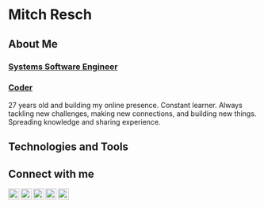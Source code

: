 # Mitch Resch

## About Me
### [Systems Software Engineer](https://www.linkedin.com/in/mitch-resch/)
### [Coder](https://github.com/mitchresch)

27 years old and building my online presence. Constant learner. Always tackling new challenges, making new connections, and building new things. Spreading  knowledge and sharing experience.

## Technologies and Tools


## Connect with me
[<img align="left" alt="MitchResch | YouTube" width="22px" src="https://cdn.jsdelivr.net/npm/simple-icons@v3/icons/youtube.svg" />][youtube]
[<img align="left" alt="MitchResch | Twitter" width="22px" src="https://cdn.jsdelivr.net/npm/simple-icons@v3/icons/twitter.svg" />][twitter]
[<img align="left" alt="MitchResch | LinkedIn" width="22px" src="https://cdn.jsdelivr.net/npm/simple-icons@v3/icons/linkedin.svg" />][linkedin]
[<img align="left" alt="MitchResch | Instagram" width="22px" src="https://cdn.jsdelivr.net/npm/simple-icons@v3/icons/instagram.svg" />][instagram]
[<img align="left" alt="MitchResch | GitLab" width="22px" src="https://cdn.jsdelivr.net/npm/simple-icons@v3/icons/gitlab.svg" />][gitlab]

[twitter]: https://twitter.com/mitchresch
[youtube]: https://www.youtube.com/channel/UCJ7jBsIxoeUJrKkd8VCqKHA
[instagram]: https://www.instagram.com/mitchresch/
[linkedin]: https://linkedin.com/in/mitchresch
[gitlab]: https://gitlab.com/mitchresch
